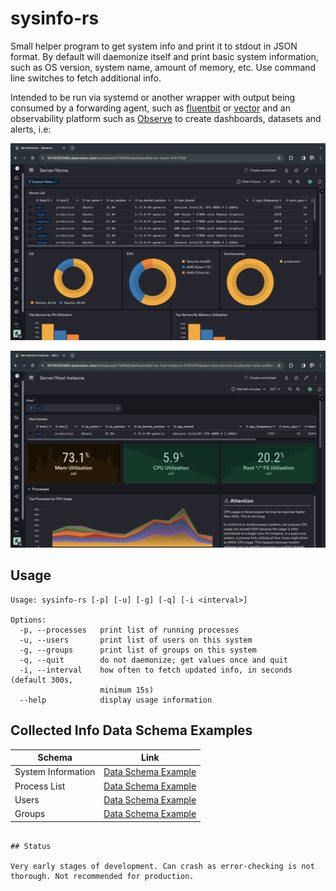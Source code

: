 # sysinfo-rs

Small helper program to get system info and print it to stdout in JSON format. By default will daemonize itself and print basic system information, such as OS version, system name, amount of memory, etc. Use command line switches to fetch additional info. 

Intended to be run via systemd or another wrapper with output being consumed by a forwarding agent, such as [fluentbit](https://fluentbit.io/) or [vector](https://vector.dev/) and an observability platform such as [Observe](https://observeinc.com) to create dashboards, datasets and alerts, i.e:

![Server Home Dashboard](./screenshots/home-dashboard.png)

![Instance Dashboard](./screenshots/instance-dashobard.png)

## Usage

```
Usage: sysinfo-rs [-p] [-u] [-g] [-q] [-i <interval>]

Options:
  -p, --processes   print list of running processes
  -u, --users       print list of users on this system
  -g, --groups      print list of groups on this system
  -q, --quit        do not daemonize; get values once and quit
  -i, --interval    how often to fetch updated info, in seconds (default 300s,
                    minimum 15s)
  --help            display usage information
```

## Collected Info Data Schema Examples

| Schema              | Link                                          |
| ------------------- | --------------------------------------------- |
| System Information  | [Data Schema Example](./schemas/sysinfo.md)   |
| Process List        | [Data Schema Example](./schemas/processes.md) |
| Users               | [Data Schema Example](./schemas/users.md)     |
| Groups              | [Data Schema Example](./schemas/groups.md)    |

```

## Status

Very early stages of development. Can crash as error-checking is not thorough. Not recommended for production.